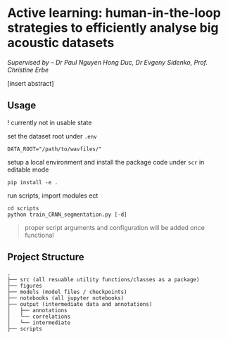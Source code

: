 # Active learning: human-in-the-loop strategies to efficiently analyse big acoustic datasets

_Supervised by – Dr Paul Nguyen Hong Duc, Dr Evgeny Sidenko, Prof. Christine Erbe_

[insert abstract]


## Usage
! currently not in usable state

set the dataset root under `.env`
```.env
DATA_ROOT="/path/to/wavfiles/" 
```

setup a local environment and install the package code under `scr` 
in editable mode
```
pip install -e .
```

run scripts, import modules ect
```
cd scripts
python train_CRNN_segmentation.py [-d]
```
> proper script arguments and configuration will be added once functional


## Project Structure
```
. 
├── src (all resuable utility functions/classes as a package) 
├── figures  
├── models (model files / checkpoints) 
├── notebooks (all jupyter notebooks) 
├── output (intermediate data and annotations) 
│   ├── annotations 
│   └── correlations 
│   └── intermediate
├── scripts
```

